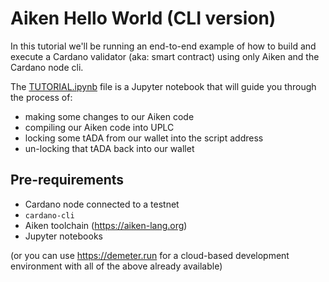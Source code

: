 # Aiken Hello World (CLI version)

In this tutorial we'll be running an end-to-end example of how to build and execute a Cardano validator (aka: smart contract) using only Aiken and the Cardano node cli.

The [TUTORIAL.ipynb](TUTORIAL.ipynb) file is a Jupyter notebook that will guide you through the process of:

- making some changes to our Aiken code
- compiling our Aiken code into UPLC
- locking some tADA from our wallet into the script address
- un-locking that tADA back into our wallet

## Pre-requirements

- Cardano node connected to a testnet
- `cardano-cli`
- Aiken toolchain (https://aiken-lang.org)
- Jupyter notebooks

(or you can use https://demeter.run for a cloud-based development environment with all of the above already available)
